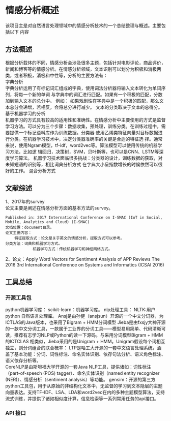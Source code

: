 # 情感分析概述

该项目主是对自然语言处理领域中的情感分析技术的一个总结整理与概述。主要包括以下
内容

## 方法概述
根据分析载体的不同，情感分析会涉及很多主题，包括针对电影评论，商品评价，新闻和博客等的情感分析。在情感分析领域，文本识别可以划分为积极和消极两类，或者积极，消极和中性等，分析的主要方法有：  
 字典分析  
        字典分析运用了有标记词汇组成的字典，使用词法分析器将输入文本转化为单词序列，将每一个新的单词
	与字典中的词汇进行匹配。如果有一个积极的匹配，分数加到输入文本的总分中。
        例如：
        如果戏剧性在字典中是一个积极的匹配，那么文本总分会递增，若相反，会将总分进行减少。
        文本的分类取决于文本的总得分。
基于机器学习的分析  
        机器学习的方式具有较高的适用性和准确性。在情感分析中主要使用的方式是监督学习方法。可以分为三个步骤：数据收集，预处理，训练分类。在训练过程中，需要提供一个标记语料库作为训练数据。分类器
	使用乙烯类特征向量对目标数据进行分类。在机器学习技术中，决定分类器准确率的关键是合适的特征选
	择。通常来说，使用Ngram模型，tf-idf，word2vec等。算法模型可以使用传统的机器学习方法，比如逻
        辑回归，决策树，SVM，贝叶斯等，也可以是CNN、LSTM等深度学习算法。
        机器学习技术面临很多挑战：分类器的设计，训练数据的获取，对未知短语的识别等，相比词典分析方式
        在字典大小呈指数增长的时候依然可以很好的工作。
混合分析方式  
## 文献综述
1、2017年的survey  
    论文主要是阐述在情感分析方面的基本方法的survey。  
    
    Published in: 2017 International Conference on I-SMAC (IoT in Social, Mobile, Analytics and Cloud) (I-SMAC)
    文档位置：document目录。
    论文主要内容：
        特征提取方式：论文是关于英文的情感分析，提取方式可以参考。
	分类方法：词典和机器学习方式。
                机器学习方式：传统机器学习和神经网络方式。
2、论文：Apply Word Vectors for Sentiment Analysis of APP Reviews 
   The 2016 3rd International Conference on Systems and Informatics (ICSAI 2016)
   	
## 工具总结

### 开源工具包
python机器学习库：
    scikit-learn：机器学习库。
nlp处理工具：
    NLTK:用户python 自然语言处理库。
    Ansj是由孙健（ansjsun）开源的一个中文分词器，为ICTLAS的Java版本，也采用了Bigram + HMM分词模型
    Jieba是由fxsjy大神开源的一款中文分词工具，一款属于工业界的分词工具——模型易用简单、代码清晰可读，推荐有志学习NLP或Python的读一下源码。与采用分词模型Bigram + HMM 的ICTCLAS 相类似，Jieba采用的是Unigram + HMM。Unigram假设每个词相互独立，则分词组合的联合概率：
    LTP是哈工大开源的一套中文语言处理系统，涵盖了基本功能：分词、词性标注、命名实体识别、依存句法分析、语义角色标注、语义依存分析等。   
    CoreNLP是由斯坦福大学开源的一套Java NLP工具，提供诸如：词性标注（part-of-speech (POS) tagger）、命名实体识别（named entity recognizer (NER)）、情感分析（sentiment analysis）等功能。
    gensim：开源的第三方python工具包，用于从原始的非结构化文本中，无监督的学习到文本隐层的主题向量表达。支持TF-IDF、LSA、LDA和word2vec在内的多种主题模型算法，支持流式训练，并提供了诸如相似度计算，信息检索等一系列常用任务的api接口。
###  API 接口
